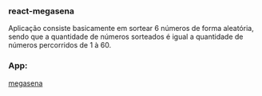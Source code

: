 ### react-megasena
Aplicação consiste basicamente em sortear 6 números de forma aleatória, sendo que a quantidade de números sorteados é igual a quantidade de números percorridos de 1 à 60.

### App:
[megasena](https://react-megasena.netlify.app/)


